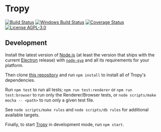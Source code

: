 # Tropy

[![Build Status](https://travis-ci.org/tropy/tropy.svg?branch=master)](https://travis-ci.org/tropy/tropy)
[![Windows Build Status](https://ci.appveyor.com/api/projects/status/github/tropy/tropy?branch=master&svg=true)](https://ci.appveyor.com/project/inukshuk/tropy)
[![Coverage Status](https://coveralls.io/repos/tropy/tropy/badge.svg?branch=master&service=github)](https://coveralls.io/github/tropy/tropy?branch=master)
[![License AGPL-3.0](https://img.shields.io/badge/license-AGPL--3.0-blue.svg)](https://opensource.org/licenses/AGPL-3.0)

## Development

Install the latest version of [Node.js](https://nodejs.org) (at least the
version that ships with the current [Electron](https://electron.atom.io)
release) with [`node-gyp`](https://www.npmjs.com/package/node-gyp) and all
its requirements for your platform.

Then clone [this repository](https://github.com/tropy/tropy.git) and run
`npm install` to install all of Tropy's dependencies.

Run `npm test` to run all tests; `npm run test:renderer` or `npm run
test:browser` to run only the Renderer/Browser tests, or `node scripts/make
mocha -- <path>` to run only a given test file.

See `node scripts/make rules` and `node scripts/db rules` for additional
available targets.

Finally, to start [Tropy](https://tropy.org) in development mode, run `npm start`.
